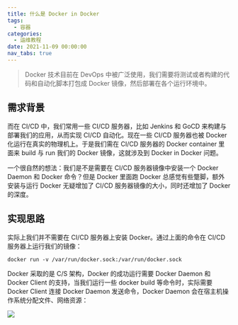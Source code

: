 ```yaml
---
title: 什么是 Docker in Docker
tags:
  - 容器
categories:
  - 运维教程
date: 2021-11-09 00:00:00
nav_tabs: true
---
```


> Docker 技术目前在 DevOps 中被广泛使用，我们需要将测试或者构建的代码和自动化脚本打包成 Docker 镜像，然后部署在各个运行环境中。

<!-- more -->

## 需求背景

而在 CI/CD 中，我们常用一些 CI/CD 服务器，比如 Jenkins 和 GoCD 来构建与部署我们的应用，从而实现 CI/CD 自动化。现在一些 CI/CD 服务器也被 Docker 化运行在真实的物理机上。于是我们需在 CI/CD 服务器的 Docker container 里面来 build 与 run 我们的 Docker 镜像，这就涉及到 Docker in Docker 问题。

一个很自然的想法：我们是不是需要在 CI/CD 服务器镜像中安装一个 Docker Daemon 和 Docker 命令？但是 Docker 里面跑 Docker 总感觉有些蹩脚，额外安装与运行 Docker 无疑增加了 CI/CD 服务器镜像的大小，同时还增加了 Docker 的深度。

## 实现思路

实际上我们并不需要在 CI/CD 服务器上安装 Docker。通过上面的命令在 CI/CD 服务器上运行我们的镜像：

```
docker run -v /var/run/docker.sock:/var/run/docker.sock
```

Docker 采取的是 C/S 架构，Docker 的成功运行需要 Docker Daemon 和 Docker Client 的支持，当我们运行一些 docker build 等命令时，实际需要 Docker Client 连接 Docker Daemon 发送命令，Docker Daemon 会在宿主机操作系统分配文件、网络资源：

![](https://cdn.dusays.com/2021/11/401-1.jpg)
